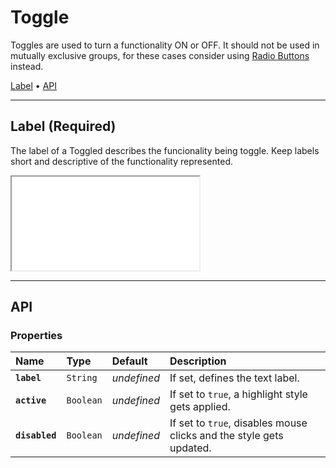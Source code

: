 # Toggle

Toggles are used to turn a functionality ON or OFF. It should not be used in mutually exclusive groups, for these cases consider using [Radio Buttons](components/radio-button) instead.

[Label](components/toggle#label) • [API](components/toggle#api)

---

## Label (Required)

The label of a Toggled describes the funcionality being toggle. Keep labels short and descriptive of the functionality represented.

<iframe src="./assets/docs/components/toggle/label.html"></iframe>

---

## API

### Properties

| Name | Type | Default | Description |
| :-- | :-- | :-- | :-- |
| **`label`** | `String` | _undefined_ | If set, defines the text label. |
| **`active`** | `Boolean` | _undefined_ | If set to `true`, a highlight style gets applied. |
| **`disabled`** | `Boolean` | _undefined_ | If set to `true`, disables mouse clicks and the style gets updated. |